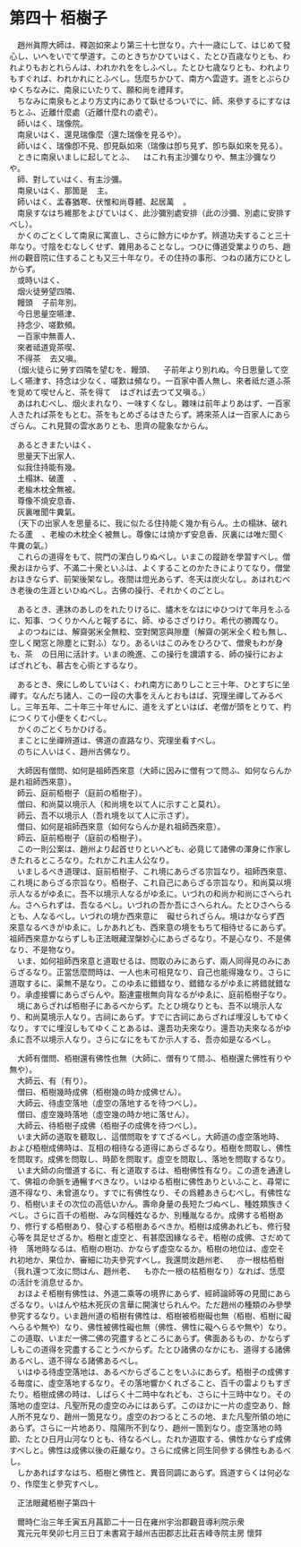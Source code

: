 # 第四十 栢樹子
　趙州眞際大師は、釋迦如來より第三十七世なり。六十一歳にして、はじめて發心し、いへをいでて學道す。このときちかひていはく、たとひ百歳なりとも、われよりもおとれらんは、われかれををしふべし。たとひ七歳なりとも、われよりもすぐれば、われかれにとふべし。恁麼ちかひて、南方へ雲遊す。道をとぶらひゆくちなみに、南泉にいたりて、願和尚を禮拜す。  
　ちなみに南泉もとより方丈内にありて臥せるついでに、師、來參するにすなはちとふ、近離什麼處（近離什麼れの處ぞ）。  
　師いはく、瑞像院。  
　南泉いはく、還見瑞像麼（還た瑞像を見るや）。  
　師いはく、瑞像卽不見、卽見臥如來（瑞像は卽ち見ず、卽ち臥如來を見る）。  
　ときに南泉いましに起してとふ、<img width="16" height="16" src="_cfMK3Qe.png" border="0">はこれ有主沙彌なりや、無主沙彌なりや。  
　師、對していはく、有主沙彌。  
　南泉いはく、那箇是<img width="16" height="16" src="_cfMK3Qe.png" border="0">主。  
　師いはく、孟春猶寒、伏惟和尚尊體、起居萬<img width="16" height="16" src="_cgtvPxM.png" border="0">。  
　南泉すなはち維那をよびていはく、此沙彌別處安排（此の沙彌、別處に安排すべし）。  
　かくのごとくして南泉に寓直し、さらに餘方にゆかず。辨道功夫すること三十年なり。寸陰をむなしくせず、雜用あることなし。つひに傳道受業よりのち、趙州の觀音院に住することも又三十年なり。その住持の事形、つねの諸方にひとしからず。  
　或時いはく、  
　烟火徒勞望四隣、  
　饅頭<img width="16" height="16" src="_c_czhg_.png" border="0">子前年別。  
　今日思量空嚥津、  
　持念少、嗟歎頻。  
　一百家中無善人、  
　來者祗道覓茶喫、  
　不得茶<img width="16" height="16" src="_ciFIf4x.png" border="0">去又嗔。  
　（烟火徒らに勞す四隣を望むを、饅頭、<img width="16" height="16" src="_c_czhg_.png" border="0">子前年より別れぬ。今日思量して空しく嚥津す、持念は少なく、嗟歎は頻なり。一百家中善人無し、來者祗だ道ふ茶を覓めて喫せんと、茶を得て<img width="16" height="16" src="_ciFIf4x.png" border="0">はざれば去つて又嗔る。）  
　あはれむべし、烟火まれなり、一味すくなし。雜味は前年よりあはず、一百家人きたれば茶をもとむ。茶をもとめざるはきたらず。將來茶人は一百家人にあらざらん。これ見賢の雲水ありとも、思齊の龍象なからん。  
  
　あるときまたいはく、  
　思量天下出家人、  
　似我住持能有幾。  
　土榻牀、破蘆<img width="16" height="16" src="_cQoh_Dx.png" border="0">、  
　老楡木枕全無被。  
　尊像不燒安息香、  
　灰裏唯聞牛糞氣。  
　（天下の出家人を思量るに、我に似たる住持能く幾か有らん。土の榻牀、破れたる蘆<img width="16" height="16" src="_cQoh_Dx.png" border="0">、老楡の木枕全く被無し。尊像には燒かず安息香、灰裏には唯だ聞く牛糞の氣。）  
　これらの道得をもて、院門の潔白しりぬべし。いまこの蹤跡を學習󠄁すべし。僧衆おほからず、不滿二十衆といふは、よくすることのかたきによりてなり。僧堂おほきならず、前架後架なし。夜間は燈光あらず、冬天は炭火なし。あはれむべき老後の生涯といひぬべし。古佛の操行、それかくのごとし。  
  
　あるとき、連牀のあしのをれたりけるに、燼木をなはにゆひつけて年月をふるに、知事、つくりかへんと報ずるに、師、ゆるさざりけり。希代の勝躅なり。  
　よのつねには、解齋粥米全無粒、空對閑窓與隙塵（解齋の粥米全く粒も無し、空しく閑窓と隙塵とに對ふ）なり。あるいはこのみをひろひて、僧衆もわが身も、茶<img width="16" height="16" src="_c9M0Abs.png" border="0">の日用に活計す。いまの晩進、この操行を讃頌する、師の操行におよばざれども、慕古を心術󠄁とするなり。  
  
　あるとき、衆にしめしていはく、われ南方にありしこと三十年、ひとすぢに坐禪す。なんだち諸人、この一段の大事をえんとおもはば、究理坐禪してみるべし。三年五年、二十年三十年せんに、道をえずといはば、老僧が頭をとりて、杓につくりて小便をくむべし。  
　かくのごとくちかひける。  
　まことに坐禪辨道は、佛道の直路なり、究理坐看すべし。  
　のちに人いはく、趙州古佛なり。  
  
　大師因有僧問、如何是祖師西來意（大師に因みに僧有つて問ふ、如何ならんか是れ祖師西來意）。  
　師云、庭前栢樹子（庭前の栢樹子）。  
　僧曰、和尚莫以境示人（和尚境を以て人に示すこと莫れ）。  
　師云、吾不以境示人（吾れ境を以て人に示さず）。  
　僧曰、如何是祖師西來意（如何ならんか是れ祖師西來意）。  
　師云、庭前栢樹子（庭前の栢樹子）。  
　この一則公案は、趙州より起首せりといへども、必竟じて諸佛の渾身に作家しきたれるところなり。たれかこれ主人公なり。  
　いましるべき道理は、庭前栢樹子、これ境にあらざる宗旨なり。祖師西來意、これ境にあらざる宗旨なり。栢樹子、これ自己にあらざる宗旨なり。和尚莫以境示人なるがゆゑに。吾不以境示人なるがゆゑに。いづれの和尚か和尚にさへられん。さへられずは、吾なるべし。いづれの吾か吾にさへられん。たとひさへらるとも、人なるべし。いづれの境か西來意に<img width="16" height="16" src="_cjwg2Qa.png" border="0">礙せられざらん。境はかならず西來意なるべきがゆゑに。しかあれども、西來意の境をもちて相待せるにあらず。祖師西來意かならずしも正法眼藏涅槃妙心にあらざるなり。不是心なり、不是佛なり、不是物なり。  
　いま、如何祖師西來意と道取せるは、問取のみにあらず、兩人同得見のみにあらざるなり。正當恁麼問時は、一人也未可相見なり、自己也能得幾なり。さらに道取するに、渠無不是なり。このゆゑに錯錯なり、錯錯なるがゆゑに將錯就錯なり。承虛接響にあらざらんや。豁達靈根無向背なるがゆゑに、庭前栢樹子なり。  
　境にあらざれば栢樹子にあるべからず。たとひ境なりとも、吾不以境示人なり、和尚莫境示人なり。古祠にあらず。すでに古祠にあらざれば埋沒しもてゆくなり。すでに埋沒しもてゆくことあるは、還吾功夫來なり。還吾功夫來なるがゆゑに吾不以境示人なり。さらになにをもてか示人する、吾亦如是なるべし。  
  
　大師有僧問、栢樹還有佛性也無（大師に、僧有りて問ふ、栢樹還た佛性有りや無や）。  
　大師云、有（有り）。  
　僧曰、栢樹幾時成佛（栢樹幾の時か成佛せん）。  
　大師云、待虛空落地（虛空の落地するを待つべし）。  
　僧曰、虛空幾時落地（虛空幾の時か地に落せん）。  
　大師云、待栢樹子成佛（栢樹子の成佛を待つべし）。  
　いま大師の道取を聽取し、這僧問取をすてざるべし。大師道の虛空落地時、および栢樹成佛時は、互相の相待なる道得にあらざるなり。栢樹を問取し、佛性を問取す。成佛を問取し、時節を問取す。虛空を問取し、落地を問取するなり。  
　いま大師の向僧道するに、有と道取するは、栢樹佛性有なり。この道を通達して、佛祖の命脈を通暢すべきなり。いはゆる栢樹に佛性ありといふこと、尋常に道不得なり、未曾道なり。すでに有佛性なり、その爲體あきらむべし。有佛性なり、栢樹いまその次位の高低いかん。壽命身量の長短たづぬべし、種姓類族きくべし。さらに百千の栢樹、みな同種姓なるか、別種胤なるか。成佛する栢樹あり、修行する栢樹あり、發心する栢樹あるべきか。栢樹は成佛あれども、修行發心等を具足せざるか。栢樹と虛空と、有甚麼因緣なるぞ。栢樹の成佛、さだめて待<img width="16" height="16" src="_cfMK3Qe.png" border="0">落地時なるは、栢樹の樹功、かならず虛空なるか。栢樹の地位は、虛空それ初地か、果位か、審細に功夫參究すべし。我還問汝趙州老、<img width="16" height="16" src="_cfMK3Qe.png" border="0">亦一根枯栢樹（我れ還つて汝に問はん、趙州老、<img width="16" height="16" src="_cfMK3Qe.png" border="0">も亦た一根の枯栢樹なり）なれば、恁麼の活計を消息せるか。  
　おほよそ栢樹有佛性は、外道二乘等の境界にあらず、經師論師等の見聞にあらざるなり。いはんや枯木死灰の言華に開演せられんや。ただ趙州の種類のみ參學參究するなり。いま趙州道の栢樹有佛性は、栢樹被栢樹礙也無（栢樹、栢樹に礙へらるや無や）なり、佛性被佛性礙也無（佛性、佛性に礙へらるや無や）なり。この道取、いまだ一佛二佛の究盡するところにあらず。佛面あるもの、かならずしもこの道得を究盡することうべからず。たとひ諸佛のなかにも、道得する諸佛あるべし、道不得なる諸佛あるべし。  
　いはゆる待虛空落地は、あるべからざることをいふにあらず。栢樹子の成佛する毎度に、虛空落地するなり。その落地響かくれざること、百千の雷よりもすぎたり。栢樹成佛の時は、しばらく十二時中なれども、さらに十三時中なり。その落地の虛空は、凡聖所見の虛空のみにはあらず。このほかに一片の虛空あり、餘人所不見なり、趙州一箇見なり。虛空のおつるところの地、また凡聖所領の地にあらず。さらに一片地あり、陰陽所不到なり、趙州一箇到なり。虛空落地の時節、たとひ日月山河なりとも、待なるべし。たれか道取する、佛性かならず成佛すべしと。佛性は成佛以後の莊嚴なり。さらに成佛と同生同參する佛性もあるべし。  
　しかあればすなはち、栢樹と佛性と、異音同調にあらず。爲道すらくは何必なり、作麼生と參究すべし。  
  
　正法眼藏栢樹子第四十  
  
　爾時仁治三年壬寅五月菖節二十一日在雍州宇治郡觀音導利院示衆  
　寬元元年癸卯七月三日丁未書寫于越州吉田郡志比莊吉峰寺院主房 懷弉